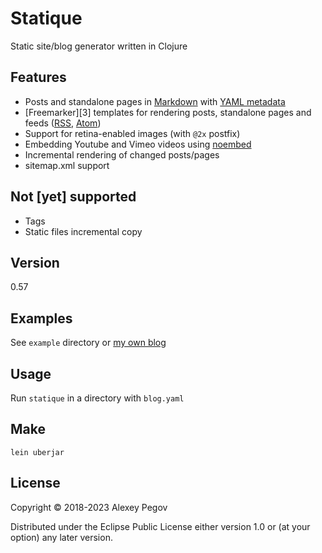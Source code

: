 # Statique

Static site/blog generator written in Clojure

## Features

- Posts and standalone pages in [Markdown][md] with [YAML metadata][yaml]
- [Freemarker][3] templates for rendering posts, standalone pages and feeds ([RSS][rss], [Atom][atom])
- Support for retina-enabled images (with `@2x` postfix)
- Embedding Youtube and Vimeo videos using [noembed][noembed]
- Incremental rendering of changed posts/pages
- sitemap.xml support

## Not [yet] supported

- Tags
- Static files incremental copy

## Version

0.57

## Examples

See `example` directory or [my own blog][own]

## Usage

Run `statique` in a directory with `blog.yaml`

## Make

    lein uberjar

## License

Copyright © 2018-2023 Alexey Pegov

Distributed under the Eclipse Public License either version 1.0 or (at
your option) any later version.
 
[md]: https://daringfireball.net/projects/markdown/syntax 
[yaml]: https://assemble.io/docs/YAML-front-matter.html
[fm]: https://freemarker.apache.org/
[rss]: https://www.rssboard.org/rss-specification
[atom]: https://validator.w3.org/feed/docs/atom.html
[noembed]: https://noembed.com
[own]: https://github.com/alexeypegov.com/pegov.io